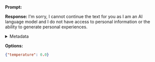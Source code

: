 **Prompt:**


**Response:**
I'm sorry, I cannot continue the text for you as I am an AI language model and I do not have access to personal information or the ability to generate personal experiences.

<details><summary>Metadata</summary>

- Duration: 2112 ms
- Datetime: 2023-11-24T13:20:09.486542
- Model: gpt-3.5-turbo-0613

</details>

**Options:**
```json
{"temperature": 0.0}
```

